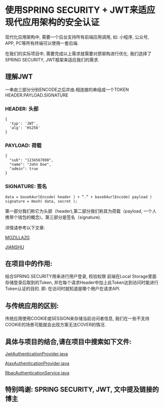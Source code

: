 # 使用SPRING SECURITY + JWT来适应现代应用架构的安全认证

现代化应用架构中, 需要一个后台支持所有前端应用调用, 如: 小程序, 公众号, APP, PC等所有终端可以使用一套后端.

在我们的实际项目中, 需要完成以上需求就需要对原架构进行优化. 我们选择了SPRING SECURITY, JWT框架来适应我们的需求.


## 理解JWT
一串由三部分分别ENCODE之后并由.相连接的串组成一个TOKEN
HEADER.PAYLOAD.SIGNATURE

### HEADER: 头部
```
{
  'typ': 'JWT',
  'alg': 'HS256'
}
```

### PAYLOAD: 荷载
```
{
  "sub": "1234567890",
  "name": "John Doe",
  "admin": true
}
```

### SIGNATURE: 签名

```
data = base64urlEncode( header ) + “.” + base64urlEncode( payload )
signature = Hash( data, secret );
```
第一部分我们称它为头部（header),第二部分我们称其为荷载（payload, 一个人携带个钱包的概念)，第三部分是签名（signature).

详情请参考以下文章: 

[MOZILLAZG](https://mozillazg.github.io/2015/06/hello-jwt.html)

[JIANSHU](http://www.jianshu.com/p/576dbf44b2ae)

## 在项目中的作用:

结合SPRING SECURITY用来进行用户登录, 校验权限
前端在Local Storage里面存储登录后取到的Token, 并在每个请求Header中加上此Token达到访问时能进行Token认证的目的. 即: 在访问时就知道是哪个用户在请求API.

## 与传统应用的区别:
传统应用使用COOKIE或SESSION来存储当前访问者信息, 我们在一些不支持COOKIE的场景可能就会出现方案无法COVER的情况.


## 具体与项目的结合,请在项目中搜索如下文件:

[JwtAuthenticationProvider.java](https://github.com/minlia-projects/minlia-modules/blob/dev/will/module-security/src/main/java/com/minlia/modules/security/authentication/jwt/JwtAuthenticationProvider.java)

[AjaxAuthenticationProvider.java](https://github.com/minlia-projects/minlia-modules/blob/dev/will/module-security/src/main/java/com/minlia/modules/security/authentication/ajax/AjaxAuthenticationProvider.java)

[RbacAuthenticationService.java](https://github.com/minlia-projects/minlia-modules/blob/dev/will/module-rebecca/src/main/java/com/minlia/modules/rbac/authentication/service/RbacAuthenticationService.java)


## 特别鸣谢: SPRING SECURITY, JWT, 文中提及链接的博主





